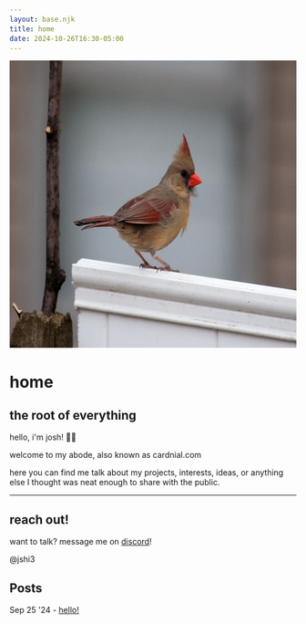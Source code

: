 ```yaml
---
layout: base.njk
title: home
date: 2024-10-26T16:30-05:00
---
```


<div class="float-container">
    <img class="skewed" style="aspect-ratio: 1;" src="/img/cardinal.jpg">
</div>

# home
## the root of everything

hello, i'm josh! 👋🏾

welcome to my abode, also known as cardnial.com

here you can find me talk about my projects, interests, ideas, or anything else I thought was neat enough to share with the public.

---

<div class="float-container">
    <div class="floating-box skewed">
        <h2>reach out!</h2>
        <p>want to talk? message me on <a href="https://discord.com">discord</a>!</p>
        <p>@jshi3</p>
    </div>
</div>

## Posts

Sep 25 '24 - [hello!](/posts/hello/)
